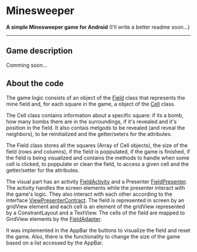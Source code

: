 # Minesweeper 

**A simple Minesweeper game for Android**
(I'll write a better readme soon...)

----

## Game description

Comming soon...

## About the code

The game logic consists of an object of the [Field](./app/src/main/java/com/pancreax/minesweeper/game/Field.java) class that represents the mine field and, for each square in the game, a object of the [Cell](./app/src/main/java/com/pancreax/minesweeper/game/Cell.java) class.

The Cell class contains information about a specific square: if its a bomb, how many bombs there are in the surroundings, if it's revealed and it's position in the field. It also contais metgods to be revealed (and reveal the neighbors), to be reinitialized and the getter/seters for the attributes.

The Field class stores all the squares (Array of Cell objects), the size of the field (rows and columns), if the field is poppulated, if the game is finished, if the field is being visualized and contains the methods to handle when some cell is clicked, to poppulate or clean the field, to access a given cell and the getter/setter for the attributes.

The visual part has an activity [FieldActivity](./app/src/main/java/com/pancreax/minesweeper/view/FieldActivity.java) and a Presenter [FieldPresenter](./app/src/main/java/com/pancreax/minesweeper/view/FieldPresenter.java). The activity handles the screen elements while the presenter interact with the game's logic. They also interact with each other according to the interface [ViewPresenterContract](./app/src/main/java/com/pancreax/minesweeper/view/ViewPresenterContract.java). The field is represented in screen by an gridView element and each cell is an element of the gridView represented by a ConstrantLayout and a TextView. The cells of the field are mapped to GridView elements by the [FieldAdapter](./app/src/main/java/com/pancreax/minesweeper/view/FieldAdapter.java).

It was implemented in the AppBar the buttons to visualize the field and reset the game. Also, there is the functionality to change the size of the game based on a list accessed by the AppBar.